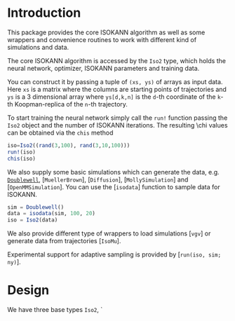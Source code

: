 # Introduction

This package provides the core ISOKANN algorithm as well as some wrappers and convenience routines to work with different kind of simulations and data.

The core ISOKANN algorithm is accessed by the `Iso2` type,
which holds the neural network, optimizer, ISOKANN parameters and training data.

You can construct it by passing a tuple of `(xs, ys)` of arrays as input data. Here `xs` is a matrix where the columns are starting points of trajectories and `ys` is a 3 dimensional array where `ys[d,k,n]` is the `d`-th coordinate of the `k`-th Koopman-replica of the `n`-th trajectory.

To start training the neural network simply call the `run!` function passing the `Iso2` object and the number of ISOKANN iterations.
The resulting \chi values can be obtained via the `chis` method

```julia
iso=Iso2((rand(3,100), rand(3,10,100)))
run!(iso)
chis(iso)
```

We also supply some basic simulations which can generate the data, e.g. [`Doublewell`](@ref), [`MuellerBrown`], [`Diffusion`], [`MollySimulation`] and [`OpenMMSimulation`].
You can use the [`isodata`] function to sample data for ISOKANN.

```julia
sim = Doublewell()
data = isodata(sim, 100, 20)
iso = Iso2(data)
```

We also provide different type of wrappers to load simulations [`vgv`] or generate data from trajectories [`IsoMu`].

Experimental support for adaptive sampling is provided by [`run(iso, sim; ny)`].


# Design

We have three base types `Iso2`, `